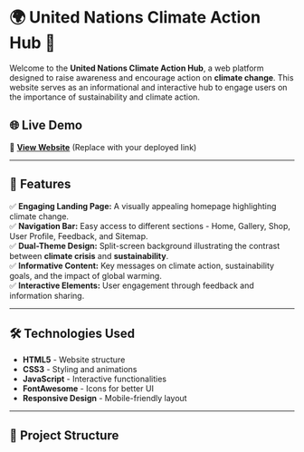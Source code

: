 # 🌍 United Nations Climate Action Hub 🌱

Welcome to the **United Nations Climate Action Hub**, a web platform designed to raise awareness and encourage action on **climate change**. This website serves as an informational and interactive hub to engage users on the importance of sustainability and climate action.

## 🌐 Live Demo
🚀 **[View Website](#)** (Replace with your deployed link)

---

## 📌 Features

✅ **Engaging Landing Page:** A visually appealing homepage highlighting climate change.  
✅ **Navigation Bar:** Easy access to different sections - Home, Gallery, Shop, User Profile, Feedback, and Sitemap.  
✅ **Dual-Theme Design:** Split-screen background illustrating the contrast between **climate crisis** and **sustainability**.  
✅ **Informative Content:** Key messages on climate action, sustainability goals, and the impact of global warming.  
✅ **Interactive Elements:** User engagement through feedback and information sharing.  

---

## 🛠️ Technologies Used

- **HTML5** - Website structure  
- **CSS3** - Styling and animations  
- **JavaScript** - Interactive functionalities  
- **FontAwesome** - Icons for better UI  
- **Responsive Design** - Mobile-friendly layout  

---

## 📂 Project Structure

